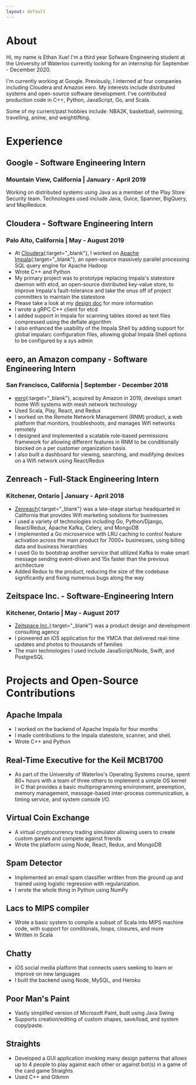 ```yaml
---
layout: default
---
```


# About

Hi, my name is Ethan Xue! I'm a third year Sofware Engineering student at the University of Waterloo currently looking for an internship for September - December 2020.

I'm currently working at Google. Previously, I interned at four companies including Cloudera and Amazon eero. My interests include distributed systems and open-source software development. I've contributed production code in C++, Python, JavaScript, Go, and Scala.

Some of my current/past hobbies include: NBA2K, basketball, swimming, travelling, anime, and weightlifting.

# Experience

## Google - Software Engineering Intern

### Mountain View, California | January - April 2019

Working on distributed systems using Java as a member of the Play Store Security team. Technologies used include Java, Guice, Spanner, BigQuery, and MapReduce.

## Cloudera - Software Engineering Intern

### Palo Alto, California | May - August 2019

* At [Cloudera](https://www.cloudera.com){:target="_blank"}, I worked on [Apache Impala](https://github.com/cloudera/Impala){:target="_blank"}, an open-source massively parallel processing SQL query engine for Apache Hadoop
* Wrote C++ and Python
* My primary project was to prototype replacing Impala's statestore daemon with etcd, an open-source distributed key-value store, to improve Impala's fault-tolerance and take the onus off of project committers to maintain the statestore
* Please take a look at my [design doc](https://docs.google.com/document/d/1F21b52EUUCs1RdcUY7I9wnicjOJCouSK6UEQSe8qq_4/edit) for more information
* I wrote a gRPC C++ client for etcd
* I added support in Impala for scanning tables stored as text files compressed using the deflate algorithm
* I also enhanced the usability of the Impala Shell by adding support for global impalarc configuration files, allowing global Impala Shell options to be configured by a sys admin

## eero, an Amazon company - Software Engineering Intern

### San Francisco, California | September - December 2018

* [eero](https://eero.com){:target="_blank"}, acquired by Amazon in 2019, develops smart home Wifi systems with mesh network technology
* Used Scala, Play, React, and Redux
* I worked on the Remote Network Management (RNM) product, a web platform that monitors, troubleshoots, and manages Wifi networks remotely
* I designed and implemented a scalable role-based permissions framework for allowing different features in RNM to be conditionally blocked on a per customer organization basis
* I also built a dashboard for viewing, searching, and modifying devices on a Wifi network using React/Redux

## Zenreach - Full-Stack Engineering Intern

### Kitchener, Ontario | January - April 2018

* [Zenreach](http://zenreach.com){:target="_blank"} was a late-stage startup headquarted in California that provides Wifi marketing solutions for businesses
* I used a variety of technologies including Go, Python/Django, React/Redux, Apache Kafka, Celery, and MongoDB
* I implemented a Go microservice with LRU caching to control feature activation across the main product for
7000+ businesses, using billing data and business hierarchies
* I used Go to bootstrap another service that utilized Kafka to make smart message sending event-driven and 15x faster than the previous architecture
* Added Redux to the product, reducing the size of the codebase significantly and fixing numerous bugs along the way

## Zeitspace Inc. - Software-Engineering Intern

### Kitchener, Ontario | May - August 2017

* [Zeitspace Inc.](http://zeitspace.com){:target="_blank"} was a product design and development consulting agency
* I pioneered an iOS application for the YMCA that delivered real-time updates and photos to thousands of families
* The main technologies I used include JavaScript/Node, Swift, and PostgreSQL

# Projects and Open-Source Contributions

## Apache Impala

* I worked on the backend of Apache Impala for four months
* I made contributions to the Impala statestore, scanner, and shell.
* Wrote C++ and Python

## Real-Time Executive for the Keil MCB1700
  
* As part of the University of Waterloo's Operating Systems course, spent 80+ hours with a team of three others to implement a simple OS kernel in C that provides a basic multiprogramming environment, preemption, memory management, message-based inter-process communication, a timing service, and system console I/O.

## Virtual Coin Exchange

* A virtual cryptocurrency trading simulator allowing users to create custom games and compete against friends
* Wrote the platform using Node, React, Redux, and MongoDB

## Spam Detector

* Implemented an email spam classifier written from the ground up and trained using logistic regression with regularization.
* I wrote the whole thing in Python using NumPy

## Lacs to MIPS compiler

* Wrote a basic system to compile a subset of Scala into MIPS machine code, with support for conditonals, loops, closures, and more
* Written in Scala

## Chatty

* iOS social media platform that connects users seeking to learn or improve on new languages
* I built the backend using Node, MySQL, and Heroku

## Poor Man's Paint

* Vastly simplifed version of Microsoft Paint, built using Java Swing
* Supports creation/editing of custom shapes, save/load, and system copy/paste.

## Straights

* Developed a GUI application invoking many design patterns that allows up to 4 people to play against each other or against bot(s) in a game of the card game Straights
* Used C++ and Gtkmm
